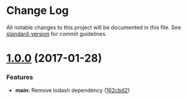 # Change Log

All notable changes to this project will be documented in this file. See [standard-version](https://github.com/conventional-changelog/standard-version) for commit guidelines.

<a name="1.0.0"></a>
# [1.0.0](https://github.com/AntJanus/JSON-structure-validator/compare/v0.0.3...v1.0.0) (2017-01-28)


### Features

* **main:** Remove lodash dependency ([162cbd2](https://github.com/AntJanus/JSON-structure-validator/commit/162cbd2))
